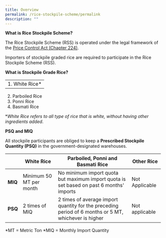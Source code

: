 ```yaml
---
title: Overview
permalink: /rice-stockpile-scheme/permalink
description: ""
---
```

**What is Rice Stockpile Scheme?**

The Rice Stockpile Scheme (RSS) is operated under the legal framework of the [Price Control Act (Chapter 224)](https://sso.agc.gov.sg/Act/PCA1950). 

Importers of stockpile graded rice are required to participate in the Rice Stockpile Scheme (RSS).  

**What is Stockpile Grade Rice?**

| |
| -------- | 
| 1. White Rice*
2. Parboiled Rice
3. Ponni Rice
4. Basmati Rice 

**White Rice refers to all type of rice that is white, without having other ingredients added*.

**PSQ and MIQ**

All stockpile participants are obliged to keep a **Prescribed Stockpile Quantity (PSQ)** in the government-designated warehouses.

|  | White Rice | Parboiled, Ponni and Basmati Rice | Other Rice| 
| -------- | -------- | -------- | -------|
| **MIQ** | Minimum 50 MT per month   | No minimum import quota but maximum import quota is set based on past 6 months' imports  | Not Applicable 
|**PSQ**| 2 times of MIQ| 2 times of average import quantity for the preceding period of 6 months or 5 MT, whichever is higher | Not applicable 

*MT = Metric Ton
*MIQ = Monthly Import Quantity
